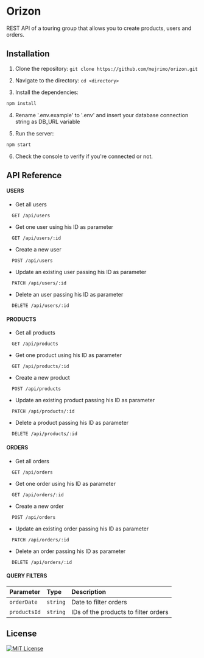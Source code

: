 # Orizon

REST API of a touring group that allows you to create products, users and orders.

## Installation

1. Clone the repository: `git clone https://github.com/mejrimo/orizon.git`

2. Navigate to the directory: `cd <directory>`

3. Install the dependencies:

```bash
npm install
```

4. Rename '.env.example' to '.env' and insert your database connection string as DB_URL variable

5. Run the server:

```bash
npm start
```

6. Check the console to verify if you're connected or not.

## API Reference

#### USERS

- Get all users

```http
  GET /api/users
```

- Get one user using his ID as parameter

```http
  GET /api/users/:id
```

- Create a new user

```http
  POST /api/users
```

- Update an existing user passing his ID as parameter

```http
  PATCH /api/users/:id
```

- Delete an user passing his ID as parameter

```http
  DELETE /api/users/:id
```

#### PRODUCTS

- Get all products

```http
  GET /api/products
```

- Get one product using his ID as parameter

```http
  GET /api/products/:id
```

- Create a new product

```http
  POST /api/products
```

- Update an existing product passing his ID as parameter

```http
  PATCH /api/products/:id
```

- Delete a product passing his ID as parameter

```http
  DELETE /api/products/:id
```

#### ORDERS

- Get all orders

```http
  GET /api/orders
```

- Get one order using his ID as parameter

```http
  GET /api/orders/:id
```

- Create a new order

```http
  POST /api/orders
```

- Update an existing order passing his ID as parameter

```http
  PATCH /api/orders/:id
```

- Delete an order passing his ID as parameter

```http
  DELETE /api/orders/:id
```

#### QUERY FILTERS

| Parameter    | Type     | Description                          |
| :----------- | :------- | :----------------------------------- |
| `orderDate`  | `string` | Date to filter orders                |
| `productsId` | `string` | IDs of the products to filter orders |

## License

[![MIT License](https://img.shields.io/badge/License-MIT-green.svg)](https://choosealicense.com/licenses/mit/)
